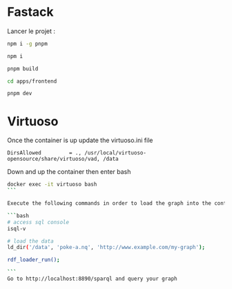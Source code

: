 # Fastack

Lancer le projet :

```bash
npm i -g pnpm

npm i

pnpm build

cd apps/frontend

pnpm dev
```
# Virtuoso

Once the container is up update the virtuoso.ini file 

```
DirsAllowed			= ., /usr/local/virtuoso-opensource/share/virtuoso/vad, /data
```
Down and up the container then enter bash 

````bash
docker exec -it virtuoso bash
```

Execute the following commands in order to load the graph into the container

```bash
# access sql console
isql-v

# load the data
ld_dir('/data', 'poke-a.nq', 'http://www.example.com/my-graph');

rdf_loader_run();

```
Go to http://localhost:8890/sparql and query your graph





